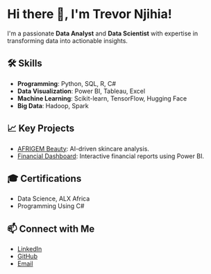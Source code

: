 # Hi there 👋, I'm Trevor Njihia!
I'm a passionate **Data Analyst** and **Data Scientist** with expertise in transforming data into actionable insights.

## 🛠️ Skills
- **Programming**: Python, SQL, R, C#
- **Data Visualization**: Power BI, Tableau, Excel
- **Machine Learning**: Scikit-learn, TensorFlow, Hugging Face
- **Big Data**: Hadoop, Spark

## 📈 Key Projects
- [AFRIGEM Beauty](https://github.com/kibuba-njihia/afrigem-beauty): AI-driven skincare analysis.
- [Financial Dashboard](https://github.com/kibuba-njihia/finance-dashboard): Interactive financial reports using Power BI.

## 🎓 Certifications
- Data Science, ALX Africa
- Programming Using C#

## 📫 Connect with Me
- [LinkedIn](https://www.linkedin.com/in/trevor-kibuba)
- [GitHub](https://github.com/kibuba-njihia)
- [Email](mailto:kibubanjihia@gmail.com)
